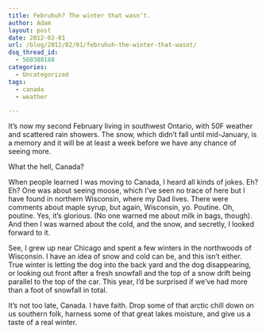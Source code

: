 ```yaml
---
title: Februhuh? The winter that wasn’t.
author: Adam
layout: post
date: 2012-02-01
url: /blog/2012/02/01/februhuh-the-winter-that-wasnt/
dsq_thread_id:
  - 560388188
categories:
  - Uncategorized
tags:
  - canada
  - weather

---
```

It&#8217;s now my second February living in southwest Ontario, with 50F weather and scattered rain showers. The snow, which didn&#8217;t fall until mid-January, is a memory and it will be at least a week before we have any chance of seeing more.

What the hell, Canada?

When people learned I was moving to Canada, I heard all kinds of jokes. Eh? Eh? One was about seeing moose, which I&#8217;ve seen no trace of here but I have found in northern Wisconsin, where my Dad lives. There were comments about maple syrup, but again, Wisconsin, yo. Poutine. Oh, poutine. Yes, it&#8217;s glorious. (No one warned me about milk in bags, though). And then I was warned about the cold, and the snow, and secretly, I looked forward to it.

See, I grew up near Chicago and spent a few winters in the northwoods of Wisconsin. I have an idea of snow and cold can be, and this isn&#8217;t either. True winter is letting the dog into the back yard and the dog disappearing, or looking out front after a fresh snowfall and the top of a snow drift being parallel to the top of the car. This year, I&#8217;d be surprised if we&#8217;ve had more than a foot of snowfall in total.

It&#8217;s not too late, Canada. I have faith. Drop some of that arctic chill down on us southern folk, harness some of that great lakes moisture, and give us a taste of a real winter.